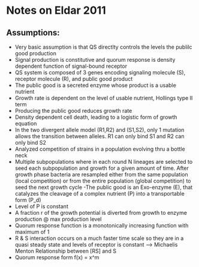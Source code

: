 # Notes on Eldar 2011

## Assumptions:
- Very basic assumption is that QS directlty controls the levels the
publilc good production
- Signal production is constitutive and quorum response is density dependent function of signal-bound receptor
- QS system is composed of 3 genes encoding signaling molecule (S), receptor molecule (R), and public good product
- The public good is a secreted enzyme whose product is a usable nutrient
- Growth rate is dependent on the level of usable nutrient, Hollings type II term
- Producing the public good reduces growth rate
- Density dependent cell death, leading to a logistic form of growth equation
- In the two divergent allele model (R1,R2) and (S1,S2), only 1 mutation allows the transition between alleles. R1 can only bind S1 and R2 can only bind S2
- Analyzed competition of strains in a population evolving thru a bottle neck
- Multiple subpopulations where in each round N lineages are selected to seed each subpopulation and growth for a given amount of time. After growth phase bacteria are resampled either from the same population (local competition) or from the entire population (global competition) to seed the next growth cycle
-The public good is an Exo-enzyme (E), that  catalyzes the cleavage of a complex nutrient (P) into a transportable form (P_d)
- Level of P is constant  
- A fraction r of the growth potential is diverted from growth to enzyme production @ max production level
- Quorum response function is a monotonically increasing function with maximum of 1
- R & S interaction occurs on a much faster time scale so they are in a quasi steady state and levels of receptor is constant --> Michaelis Menton Relationship between [RS] and S
- Quorum response form f(x) = x^m
